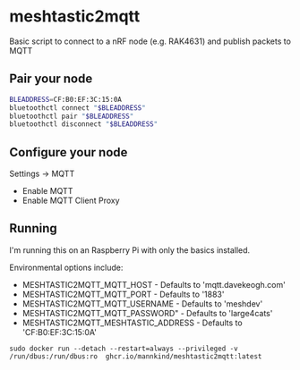 # meshtastic2mqtt
Basic script to connect to a nRF node (e.g. RAK4631) and publish packets to MQTT

## Pair your node
```bash
BLEADDRESS=CF:B0:EF:3C:15:0A
bluetoothctl connect "$BLEADDRESS"
bluetoothctl pair "$BLEADDRESS"
bluetoothctl disconnect "$BLEADDRESS"
```

## Configure your node

Settings -> MQTT
* Enable MQTT
* Enable MQTT Client Proxy

## Running
I'm running this on an Raspberry Pi with only the basics installed.

Environmental options include:
* MESHTASTIC2MQTT_MQTT_HOST - Defaults to 'mqtt.davekeogh.com'
* MESHTASTIC2MQTT_MQTT_PORT - Defaults to '1883'
* MESHTASTIC2MQTT_MQTT_USERNAME - Defaults to 'meshdev'
* MESHTASTIC2MQTT_MQTT_PASSWORD" - Defaults to 'large4cats'
* MESHTASTIC2MQTT_MESHTASTIC_ADDRESS - Defaults to 'CF:B0:EF:3C:15:0A'

```
sudo docker run --detach --restart=always --privileged -v /run/dbus:/run/dbus:ro  ghcr.io/mannkind/meshtastic2mqtt:latest
```
